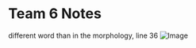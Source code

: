 # Team 6 Notes
different word than in the morphology, line 36
![Image](http://www.homermultitext.org/iipsrv?OBJ=IIP,1.0&FIF=/project/homer/pyramidal/deepzoom/hmt/e4img/2017a/e4_239.tif&RGN=0.3073,0.2515,0.04812,0.01901&wID=600&CVT=JPEG)
